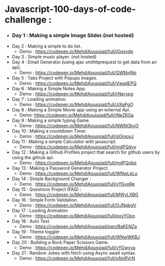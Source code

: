 # Javascript-100-days-of-code-challenge :
 - ### Day 1 : Making a simple Image Slider.(not hosted)
 - Day 2 : Making a simple to do list.
    - Demo : https://codepen.io/MehdiAoussiad/full/jOqxydp
 - Day 3 : Simple music player. (not hosted)
 - Day 4 : Email Generator.(using ajax xmlhttprequest to get data from an api).
    - Demo : https://codepen.io/MehdiAoussiad/full/QWNxjNp
 - Day 5 : Tabs Project with Popups images. 
    - Demo : https://codepen.io/MehdiAoussiad/full/VwadEPQ
 - Day 6 : Making a Simple Notes App. 
    - Demo : https://codepen.io/MehdiAoussiad/full/rNerypg
 - Day 7 : Loading animation. 
    - Demo : https://codepen.io/MehdiAoussiad/full/JjXaPgO
 - Day 8 : Making a Simple Movie app using an external Api. 
    - Demo: https://codepen.io/MehdiAoussiad/full/rNeZKGa
 - Day 9 : Making a simple typing Game. 
    - Demo : https://codepen.io/MehdiAoussiad/full/NWNObyO
 - Day 10 : Making a countdown Timer. 
    - Demo : https://codepen.io/MehdiAoussiad/full/gOrooxJ
 - Day 11 : Making a simple Calculator with javascript. 
    - Demo :  https://codepen.io/MehdiAoussiad/full/mdPQdvv
 - Day 12 : Making a Github Profiles project that search for github users by using the github api. 
    - Demo : https://codepen.io/MehdiAoussiad/full/mdPQxbq
 - Day 13 : Making a Password Generator Project. 
    - Demo : https://codepen.io/MehdiAoussiad/full/WNwLpLo
 - Day 14 : Simple Background Changer : 
    - Demo : https://codepen.io/MehdiAoussiad/full/vYGvqRe
 - Day 15 : Questions Project (FAQ) : 
    - Demo : https://codepen.io/MehdiAoussiad/full/MWyLXBG
 - Day 16 : Simple Form Validation. 
    - Demo : https://codepen.io/MehdiAoussiad/full/OJNqbgV
 - Day 17 : Loading Animation  
    - Demo : https://codepen.io/MehdiAoussiad/full/poyYOpo
 - Day 18 : Auto Text  
    - Demo : https://codepen.io/MehdiAoussiad/pen/BaKENZa
 - Day 19 : Theme toggler  
    - Demo : https://codepen.io/MehdiAoussiad/full/WNwWKBJ
 - Day 20 : Building a Rock Paper Scissors Game. 
    - Demo : https://codepen.io/MehdiAoussiad/full/vYGwyya
 - Day 21 : Random Jokes with fetch using Async await syntax. 
    - Demo : https://codepen.io/MehdiAoussiad/full/oNxRVrN
